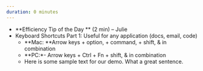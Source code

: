 ```yaml
---
duration: 0 minutes
---
```


- **Efficiency Tip of the Day ** (2 min) – Julie
- Keyboard Shortcuts Part 1: Useful for any application (docs, email, code)
    - **Mac: **Arrow keys + option, + command, + shift, & in combination
    - **PC:*- Arrow keys + Ctrl + Fn + shift, & in combination
    - Here is some sample text for our demo. What a great sentence.
